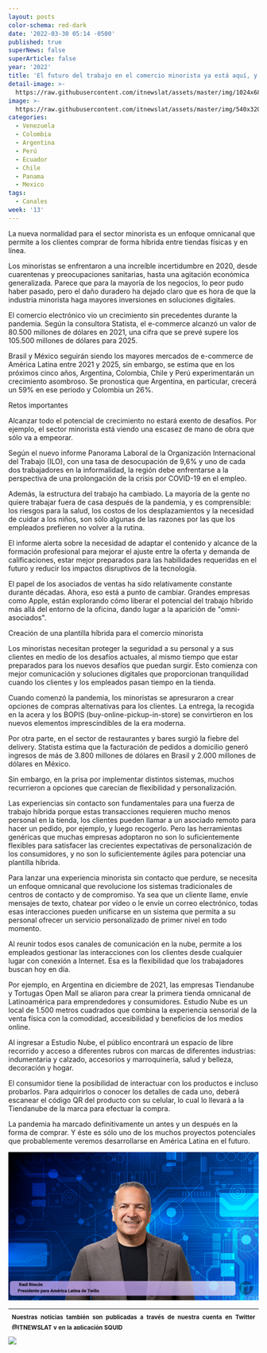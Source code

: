 ```yaml
---
layout: posts
color-schema: red-dark
date: '2022-03-30 05:14 -0500'
published: true
superNews: false
superArticle: false
year: '2022'
title: 'El futuro del trabajo en el comercio minorista ya está aquí, y es híbrido'
detail-image: >-
  https://raw.githubusercontent.com/itnewslat/assets/master/img/1024x680/Raul-Rincon-g.jpg
image: >-
  https://raw.githubusercontent.com/itnewslat/assets/master/img/540x320/Raul-Rincon-p.jpg
categories:
  - Venezuela
  - Colombia
  - Argentina
  - Perú
  - Ecuador
  - Chile
  - Panama
  - Mexico
tags:
  - Canales
week: '13'
---
```

La nueva normalidad para el sector minorista es un enfoque omnicanal que permite a los clientes comprar de forma híbrida entre tiendas físicas y en línea.

Los minoristas se enfrentaron a una increíble incertidumbre en 2020, desde cuarentenas y preocupaciones sanitarias, hasta una agitación económica generalizada. Parece que para la mayoría de los negocios, lo peor pudo haber pasado, pero el daño duradero ha dejado claro que es hora de que la industria minorista haga mayores inversiones en soluciones digitales. 

El comercio electrónico vio un crecimiento sin precedentes durante la pandemia. Según la consultora Statista, el e-commerce alcanzó un valor de 80.500 millones de dólares en 2021, una cifra que se prevé supere los 105.500 millones de dólares para 2025.

Brasil y México seguirán siendo los mayores mercados de e-commerce de América Latina entre 2021 y 2025, sin embargo, se estima que en los próximos cinco años, Argentina, Colombia, Chile y Perú experimentarán un crecimiento asombroso. Se pronostica que Argentina, en particular, crecerá un 59% en ese periodo y Colombia un 26%.

Retos importantes

Alcanzar todo el potencial de crecimiento no estará exento de desafíos. Por ejemplo, el sector minorista está viendo una escasez de mano de obra que sólo va a empeorar.

Según el nuevo informe Panorama Laboral de la Organización Internacional del Trabajo (ILO), con una tasa de desocupación de 9,6% y uno de cada dos trabajadores en la informalidad, la región debe enfrentarse a la perspectiva de una prolongación de la crisis por COVID-19 en el empleo.

Además, la estructura del trabajo ha cambiado. La mayoría de la gente no quiere trabajar fuera de casa después de la pandemia, y es comprensible: los riesgos para la salud, los costos de los desplazamientos y la necesidad de cuidar a los niños, son sólo algunas de las razones por las que los empleados prefieren no volver a la rutina.

El informe alerta sobre la necesidad de adaptar el contenido y alcance de la formación profesional para mejorar el ajuste entre la oferta y demanda de calificaciones, estar mejor preparados para las habilidades requeridas en el futuro y reducir los impactos disruptivos de la tecnología.

El papel de los asociados de ventas ha sido relativamente constante durante décadas. Ahora, eso está a punto de cambiar. Grandes empresas como Apple, están explorando cómo liberar el potencial del trabajo híbrido más allá del entorno de la oficina, dando lugar a la aparición de "omni-asociados". 

Creación de una plantilla híbrida para el comercio minorista
 
Los minoristas necesitan proteger la seguridad a su personal y a sus clientes en medio de los desafíos actuales, al mismo tiempo que estar preparados para los nuevos desafíos que puedan surgir. Esto comienza con mejor comunicación y soluciones digitales que proporcionan tranquilidad cuando los clientes y los empleados pasan tiempo en la tienda.
 
Cuando comenzó la pandemia, los minoristas se apresuraron a crear opciones de compras alternativas para los clientes. La entrega, la recogida en la acera y los BOPIS (buy-online-pickup-in-store) se convirtieron en los nuevos elementos imprescindibles de la era moderna. 
 
Por otra parte, en el sector de restaurantes y bares surgió la fiebre del delivery. Statista estima que la facturación de pedidos a domicilio generó ingresos de más de 3.800 millones de dólares en Brasil y 2.000 millones de dólares en México.
 
Sin embargo, en la prisa por implementar distintos sistemas, muchos recurrieron a opciones que carecían de flexibilidad y personalización.
 
Las experiencias sin contacto son fundamentales para una fuerza de trabajo híbrida porque estas transacciones requieren mucho menos personal en la tienda, los clientes pueden llamar a un asociado remoto para hacer un pedido, por ejemplo, y luego recogerlo. Pero las herramientas genéricas que muchas empresas adoptaron no son lo suficientemente flexibles para satisfacer las crecientes expectativas de personalización de los consumidores, y no son lo suficientemente ágiles para potenciar una plantilla híbrida.
 
Para lanzar una experiencia minorista sin contacto que perdure, se necesita un enfoque omnicanal que revolucione los sistemas tradicionales de centros de contacto y de compromiso. Ya sea que un cliente llame, envíe mensajes de texto, chatear por vídeo o le envíe un correo electrónico, todas esas interacciones pueden unificarse en un sistema que permita a su personal ofrecer un servicio personalizado de primer nivel en todo momento. 
 
Al reunir todos esos canales de comunicación en la nube, permite a los empleados gestionar las interacciones con los clientes desde cualquier lugar con conexión a Internet. Esa es la flexibilidad que los trabajadores buscan hoy en día.
 
Por ejemplo, en Argentina en diciembre de 2021, las empresas Tiendanube y Tortugas Open Mall se aliaron para crear la primera tienda omnicanal de Latinoamérica para emprendedores y consumidores. Estudio Nube es un local de 1.500 metros cuadrados que combina la experiencia sensorial de la venta física con la comodidad, accesibilidad y beneficios de los medios online.
 
Al ingresar a Estudio Nube, el público encontrará un espacio de libre recorrido y acceso a diferentes rubros con marcas de diferentes industrias: indumentaria y calzado, accesorios y marroquinería, salud y belleza, decoración y hogar.
 
El consumidor tiene la posibilidad de interactuar con los productos e incluso probarlos. Para adquirirlos o conocer los detalles de cada uno, deberá escanear el código QR del producto con su celular, lo cual lo llevará a la Tiendanube de la marca para efectuar la compra.
 
La pandemia ha marcado definitivamente un antes y un después en la forma de comprar. Y éste es sólo uno de los muchos proyectos potenciales que probablemente veremos desarrollarse en América Latina en el futuro. 

![](https://raw.githubusercontent.com/itnewslat/assets/master/img/540x320/Raul-Rincon-p.jpg)

<table style="height: 42px;" width="569">
<tbody>
<tr>
<td style="text-align: justify;"><sub><strong>Nuestras noticias también son publicadas a través de nuestra cuenta en Twitter <a href="https://twitter.com/itnewslat?lang=es">@ITNEWSLAT</a> y en la aplicación <a href="https://squidapp.co/en/">SQUID</a></strong></sub></td>
</tr>
</tbody>
</table>

<img src="https://tracker.metricool.com/c3po.jpg?hash=56f88a41e39ab42c063cc51676587a04"/>